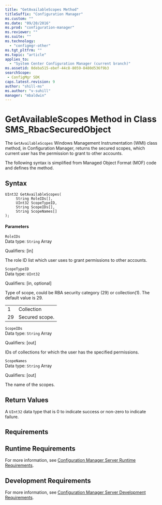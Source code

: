 ```yaml
---
title: "GetAvailableScopes Method"
titleSuffix: "Configuration Manager"
ms.custom: ""
ms.date: "09/20/2016"
ms.prod: "configuration-manager"
ms.reviewer: ""
ms.suite: ""
ms.technology:
  - "configmgr-other"
ms.tgt_pltfrm: ""
ms.topic: "article"
applies_to:
  - "System Center Configuration Manager (current branch)"
ms.assetid: 0deba515-ebef-44c8-8059-8480d536f9b3searchScope: - ConfigMgr SDK
caps.latest.revision: 9
author: "shill-ms"
ms.author: "v-suhill"
manager: "mbaldwin"
---
```

# GetAvailableScopes Method in Class SMS_RbacSecuredObject
The `GetAvailableScopes` Windows Management Instrumentation (WMI) class method, in Configuration Manager, returns the secured scopes, which current user has the permission to grant to other accounts.  

 The following syntax is simplified from Managed Object Format (MOF) code and defines the method.  

## Syntax  

```  
UInt32 GetAvailableScopes(  
     String RoleIDs[],  
     UInt32 ScopeTypeID,  
     String ScopeIDs[],  
     String ScopeNames[]  
);  
```  

#### Parameters  
 `RoleIDs`  
 Data type: `String` Array  

 Qualifiers: [in]  

 The role ID list which user uses to grant permissions to other accounts.  

 `ScopeTypeID`  
 Data type: `UInt32`  

 Qualifiers: [in, optional]  

 Type of scope, could be RBA security category (29) or collection(1). The default value is 29.  

|||  
|-|-|  
|1|Collection|  
|29|Secured scope.|  

 `ScopeIDs`  
 Data type: `String` Array  

 Qualifiers: [out]  

 IDs of collections for which the user has the specified permissions.  

 `ScopeNames`  
 Data type: `String` Array  

 Qualifiers: [out]  

 The name of the scopes.  

## Return Values  
 A `UInt32` data type that is 0 to indicate success or non-zero to indicate failure.  

## Requirements  

## Runtime Requirements  
 For more information, see [Configuration Manager Server Runtime Requirements](../../../../../develop/core/reqs/server-runtime-requirements.md).  

## Development Requirements  
 For more information, see [Configuration Manager Server Development Requirements](../../../../../develop/core/reqs/server-development-requirements.md).
